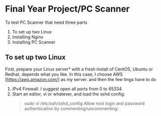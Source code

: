 # Final Year Project/PC Scanner
To test PC Scanner that need three parts
1. To set up two Linux
2. Installing Nginx
3. Installing PC Scanner


## To set up two Linux
First, prepare your Linux server* with a fresh install of CentOS, Ubuntu or Redhat, depends what you like.
In this case, I choose AWS [https://aws.amazon.com/] as my server. and then the few tings have to do 
1. IPv4 Firewall. I suggest open all ports from 0 to 65334
2. Start an editor, vi or whatever, and load the sshd config:
   > sudo vi /etc/ssh/sshd_config 
   Allow root login and password authentication by commenting/uncommenting: 
  


